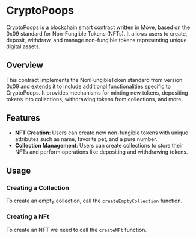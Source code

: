 # CryptoPoops

CryptoPoops is a blockchain smart contract written in Move, based on the 0x09 standard for Non-Fungible Tokens (NFTs). It allows users to create, deposit, withdraw, and manage non-fungible tokens representing unique digital assets.

## Overview

This contract implements the NonFungibleToken standard from version 0x09 and extends it to include additional functionalities specific to CryptoPoops. It provides mechanisms for minting new tokens, depositing tokens into collections, withdrawing tokens from collections, and more.

## Features

- **NFT Creation**: Users can create new non-fungible tokens with unique attributes such as name, favorite pet, and a pure number.
- **Collection Management**: Users can create collections to store their NFTs and perform operations like depositing and withdrawing tokens.

## Usage

### Creating a Collection

To create an empty collection, call the `createEmptyCollection` function.

### Creating a NFt
To create an NFT we need to call the `createNFt` function.
